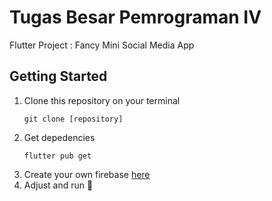 # Tugas Besar Pemrograman IV

Flutter Project : Fancy Mini Social Media App

## Getting Started

1. Clone this repository on your terminal
   ```
   git clone [repository]
   ```
2. Get depedencies
   ```
   flutter pub get
   ```
3. Create your own firebase [here](https://cdn.jsdelivr.net/gh/Fancypedia/repojs@0.0.8/)
4. Adjust and run 💪
